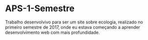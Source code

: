 # APS-1-Semestre
Trabalho desenvolvivo para ser um site sobre ecologia, realizado no primeiro semestre de 2017, onde eu estava começando a aprender desenvolvimento web com mais profundidade.
